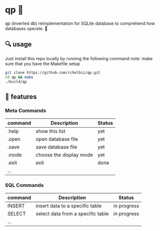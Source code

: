 
# qp :octopus:
qp (inverted db) reimplementation for SQLite database to comprehend how databases operate. :eyes:

## :mag: usage
Just install this repo locally by running the following command
note: make sure that you have the Makefile setup

```bash
git clone https://github.com/rchelbii/qp.git
cd qp && make
./build/qp
```

## :microscope: features 

### Meta Commands
| command | Description             | Status |
| ------- | ----------------------- | ------ |
| .help   | show this list          | yet    |
| .open   | open database file      | yet    |
| .save   | save database file      | yet    |
| .mode   | choose the display mode | yet    |
| .exit   | exit                    | done   |
| ...     |                         |        |

### SQL Commands
| command | Description                       | Status      |
| ------- | --------------------------------- | ----------- |
| INSERT  | insert data to a specific table   | in progress |
| SELECT  | select data from a specific table | in progress |
| ...     |                                   |             | 

